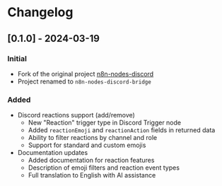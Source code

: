 # Changelog

## [0.1.0] - 2024-03-19

### Initial

- Fork of the original project [n8n-nodes-discord](https://github.com/edbrdi/n8n-nodes-discord)
- Project renamed to `n8n-nodes-discord-bridge`

### Added

- Discord reactions support (add/remove)
  - New "Reaction" trigger type in Discord Trigger node
  - Added `reactionEmoji` and `reactionAction` fields in returned data
  - Ability to filter reactions by channel and role
  - Support for standard and custom emojis
- Documentation updates
  - Added documentation for reaction features
  - Description of emoji filters and reaction event types
  - Full translation to English with AI assistance
